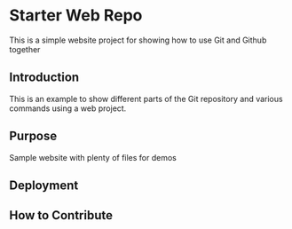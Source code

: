 # Starter Web Repo

This is a simple website project for 
showing how to use Git and Github together

## Introduction

This is an example to show different parts of the Git 
repository and various commands using a web project. 

## Purpose

Sample website with plenty of files for demos
## Deployment


## How to Contribute